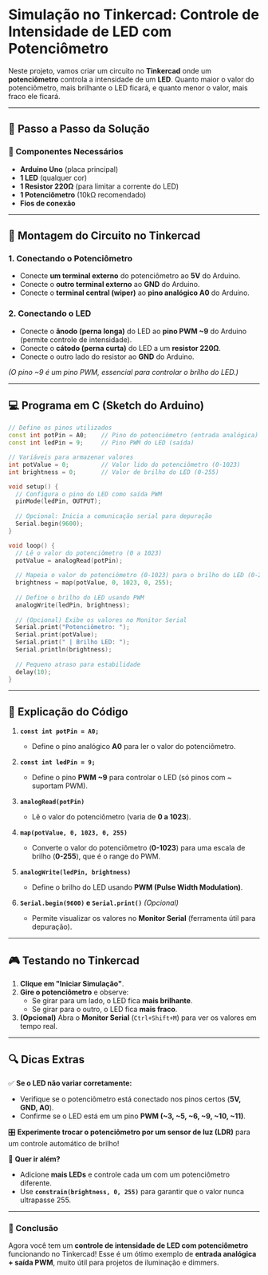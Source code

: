 # **Simulação no Tinkercad: Controle de Intensidade de LED com Potenciômetro**  

Neste projeto, vamos criar um circuito no **Tinkercad** onde um **potenciômetro** controla a intensidade de um **LED**. Quanto maior o valor do potenciômetro, mais brilhante o LED ficará, e quanto menor o valor, mais fraco ele ficará.  

---

## **🔧 Passo a Passo da Solução**  

### **📌 Componentes Necessários**  
- **Arduino Uno** (placa principal)  
- **1 LED** (qualquer cor)  
- **1 Resistor 220Ω** (para limitar a corrente do LED)  
- **1 Potenciômetro** (10kΩ recomendado)  
- **Fios de conexão**  

---

## **🔌 Montagem do Circuito no Tinkercad**  

### **1. Conectando o Potenciômetro**  
- Conecte **um terminal externo** do potenciômetro ao **5V** do Arduino.  
- Conecte o **outro terminal externo** ao **GND** do Arduino.  
- Conecte o **terminal central (wiper)** ao **pino analógico A0** do Arduino.  

### **2. Conectando o LED**  
- Conecte o **ânodo (perna longa)** do LED ao **pino PWM ~9** do Arduino (permite controle de intensidade).  
- Conecte o **cátodo (perna curta)** do LED a um **resistor 220Ω**.  
- Conecte o outro lado do resistor ao **GND** do Arduino.  

*(O pino ~9 é um pino PWM, essencial para controlar o brilho do LED.)*  

---

## **💻 Programa em C (Sketch do Arduino)**  

```cpp
// Define os pinos utilizados
const int potPin = A0;    // Pino do potenciômetro (entrada analógica)
const int ledPin = 9;     // Pino PWM do LED (saída)

// Variáveis para armazenar valores
int potValue = 0;         // Valor lido do potenciômetro (0-1023)
int brightness = 0;       // Valor de brilho do LED (0-255)

void setup() {
  // Configura o pino do LED como saída PWM
  pinMode(ledPin, OUTPUT);
  
  // Opcional: Inicia a comunicação serial para depuração
  Serial.begin(9600);
}

void loop() {
  // Lê o valor do potenciômetro (0 a 1023)
  potValue = analogRead(potPin);
  
  // Mapeia o valor do potenciômetro (0-1023) para o brilho do LED (0-255)
  brightness = map(potValue, 0, 1023, 0, 255);
  
  // Define o brilho do LED usando PWM
  analogWrite(ledPin, brightness);
  
  // (Opcional) Exibe os valores no Monitor Serial
  Serial.print("Potenciômetro: ");
  Serial.print(potValue);
  Serial.print(" | Brilho LED: ");
  Serial.println(brightness);
  
  // Pequeno atraso para estabilidade
  delay(10);
}
```

---

## **📝 Explicação do Código**  

1. **`const int potPin = A0;`**  
   - Define o pino analógico **A0** para ler o valor do potenciômetro.  

2. **`const int ledPin = 9;`**  
   - Define o pino **PWM ~9** para controlar o LED (só pinos com ~ suportam PWM).  

3. **`analogRead(potPin)`**  
   - Lê o valor do potenciômetro (varia de **0 a 1023**).  

4. **`map(potValue, 0, 1023, 0, 255)`**  
   - Converte o valor do potenciômetro (**0-1023**) para uma escala de brilho (**0-255**), que é o range do PWM.  

5. **`analogWrite(ledPin, brightness)`**  
   - Define o brilho do LED usando **PWM (Pulse Width Modulation)**.  

6. **`Serial.begin(9600)` e `Serial.print()`** *(Opcional)*  
   - Permite visualizar os valores no **Monitor Serial** (ferramenta útil para depuração).  

---

## **🎮 Testando no Tinkercad**  

1. **Clique em "Iniciar Simulação"**.  
2. **Gire o potenciômetro** e observe:  
   - Se girar para um lado, o LED fica **mais brilhante**.  
   - Se girar para o outro, o LED fica **mais fraco**.  
3. **(Opcional)** Abra o **Monitor Serial** (`Ctrl+Shift+M`) para ver os valores em tempo real.  

---

## **🔍 Dicas Extras**  

✅ **Se o LED não variar corretamente:**  
- Verifique se o potenciômetro está conectado nos pinos certos (**5V, GND, A0**).  
- Confirme se o LED está em um pino **PWM (~3, ~5, ~6, ~9, ~10, ~11)**.  

🎛️ **Experimente trocar o potenciômetro por um sensor de luz (LDR)** para um controle automático de brilho!  

🚀 **Quer ir além?**  
- Adicione **mais LEDs** e controle cada um com um potenciômetro diferente.  
- Use **`constrain(brightness, 0, 255)`** para garantir que o valor nunca ultrapasse 255.  

---

### **🎯 Conclusão**  
Agora você tem um **controle de intensidade de LED com potenciômetro** funcionando no Tinkercad! Esse é um ótimo exemplo de **entrada analógica + saída PWM**, muito útil para projetos de iluminação e dimmers.  
